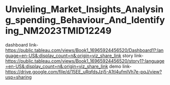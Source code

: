 # Unvieling_Market_Insights_Analysing_spending_Behaviour_And_Identifying_NM2023TMID12249
dashboard link-https://public.tableau.com/views/Book1_16965924456520/Dashboard1?:language=en-US&:display_count=n&:origin=viz_share_link
story link-https://public.tableau.com/views/Book1_16965924456520/story1?:language=en-US&:display_count=n&:origin=viz_share_link
demo link-https://drive.google.com/file/d/15EE_uRqfdsJzj5-A1tl4ufmlVh7e-pqJ/view?usp=sharing
